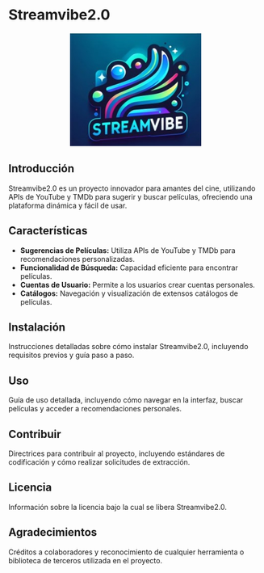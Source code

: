 # Streamvibe2.0

<p align="center">
  <img src="https://github.com/Sophibj/Streamvibe2.0/blob/main/StreamVibe.jpg" alt="StreamVibe">
</p>

## Introducción
Streamvibe2.0 es un proyecto innovador para amantes del cine, utilizando APIs de YouTube y TMDb para sugerir y buscar películas, ofreciendo una plataforma dinámica y fácil de usar.

## Características
- **Sugerencias de Películas:** Utiliza APIs de YouTube y TMDb para recomendaciones personalizadas.
- **Funcionalidad de Búsqueda:** Capacidad eficiente para encontrar películas.
- **Cuentas de Usuario:** Permite a los usuarios crear cuentas personales.
- **Catálogos:** Navegación y visualización de extensos catálogos de películas.

## Instalación
Instrucciones detalladas sobre cómo instalar Streamvibe2.0, incluyendo requisitos previos y guía paso a paso.

## Uso
Guía de uso detallada, incluyendo cómo navegar en la interfaz, buscar películas y acceder a recomendaciones personales.

## Contribuir
Directrices para contribuir al proyecto, incluyendo estándares de codificación y cómo realizar solicitudes de extracción.

## Licencia
Información sobre la licencia bajo la cual se libera Streamvibe2.0.

## Agradecimientos
Créditos a colaboradores y reconocimiento de cualquier herramienta o biblioteca de terceros utilizada en el proyecto.
